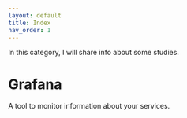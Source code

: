 ```yaml
---
layout: default
title: Index
nav_order: 1
---
```


In this category, I will share info about some studies.

# Grafana

A tool to monitor information about your services.
